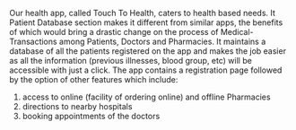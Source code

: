 Our health app, called Touch To Health, caters to health based needs. 
It Patient Database section makes it different from similar apps, the benefits of which would bring a drastic change 
on the process of Medical-Transactions among Patients, Doctors and Pharmacies. 
It maintains a database of all the patients registered on the app and makes the job easier 
as all the information (previous illnesses, blood group, etc) will be accessible with just a click. 
The app contains a registration page followed by the option of other features which include:
1) access to online (facility of ordering online) and offline Pharmacies 
2) directions to nearby hospitals
3) booking appointments of the doctors 
